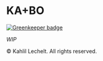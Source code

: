 # KA+BO

[![Greenkeeper badge](https://badges.greenkeeper.io/kahlil/kaplusbo.ninja.svg)](https://greenkeeper.io/)

_WIP_

© Kahlil Lechelt. All rights reserved.
